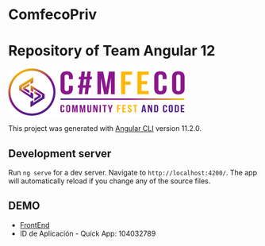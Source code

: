 # ComfecoPriv

# Repository of Team Angular 12

![Screenshot](src/assets/img/comfeco-logo.png)




This project was generated with [Angular CLI](https://github.com/angular/angular-cli) version 11.2.0.

## Development server

Run `ng serve` for a dev server. Navigate to `http://localhost:4200/`. The app will automatically reload if you change any of the source files.

## DEMO
* [FrontEnd](https://comfecopriv.web.app/client/inicio)
* ID de Aplicación - Quick App: 104032789 

